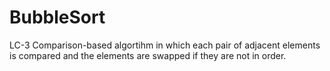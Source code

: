 # BubbleSort
 LC-3 Comparison-based algortihm in which each pair of adjacent elements is compared and the elements are swapped if they are not in order.
